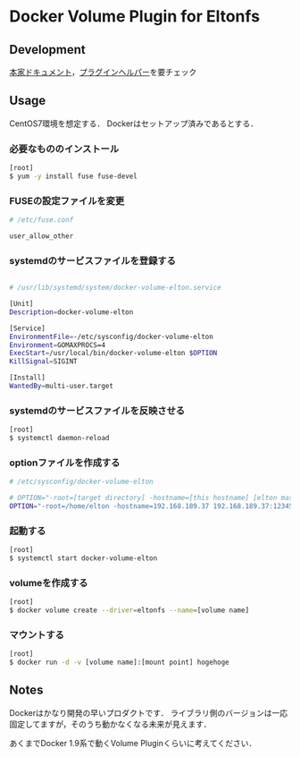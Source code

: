 # Docker Volume Plugin for Eltonfs
## Development
[本家ドキュメント](https://docs.docker.com/engine/extend/plugins_volume/)，[プラグインヘルパー](https://github.com/docker/go-plugins-helpers)を要チェック

## Usage
CentOS7環境を想定する．
Dockerはセットアップ済みであるとする．

### 必要なもののインストール

```bash
[root]
$ yum -y install fuse fuse-devel
```

### FUSEの設定ファイルを変更

```bash
# /etc/fuse.conf

user_allow_other
```

### systemdのサービスファイルを登録する

```bash

# /usr/lib/systemd/system/docker-volume-elton.service

[Unit]
Description=docker-volume-elton

[Service]
EnvironmentFile=-/etc/sysconfig/docker-volume-elton
Environment=GOMAXPROCS=4
ExecStart=/usr/local/bin/docker-volume-elton $OPTION
KillSignal=SIGINT

[Install]
WantedBy=multi-user.target
```

### systemdのサービスファイルを反映させる

```bash
[root]
$ systemctl daemon-reload
```

### optionファイルを作成する

```bash
# /etc/sysconfig/docker-volume-elton

# OPTION="-root=[target directory] -hostname=[this hostname] [elton master]"
OPTION="-root=/home/elton -hostname=192.168.189.37 192.168.189.37:12345"
```

### 起動する

```bash
[root]
$ systemctl start docker-volume-elton
```

### volumeを作成する

```bash
[root]
$ docker volume create --driver=eltonfs --name=[volume name]
```

### マウントする

```bash
[root]
$ docker run -d -v [volume name]:[mount point] hogehoge
```



## Notes
Dockerはかなり開発の早いプロダクトです．
ライブラリ側のバージョンは一応固定してますが，そのうち動かなくなる未来が見えます．

あくまでDocker 1.9系で動くVolume Pluginくらいに考えてください．
